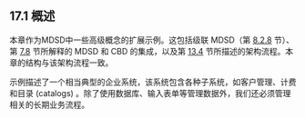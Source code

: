 ## 17.1 概述
本章作为MDSD中一些高级概念的扩展示例。这包括级联 MDSD（第 [8.2.8](../ch8/2.md#828-级联模型驱动开发) 节）、第 [7.8](../ch7/8.md) 节所解释的 MDSD 和 CBD 的集成，以及第 [13.4](../ch13/4.md) 节所描述的架构流程。本章的结构与该架构流程一致。

示例描述了一个相当典型的企业系统，该系统包含各种子系统，如客户管理、计费和目录 (catalogs) 。除了使用数据库、输入表单等管理数据外，我们还必须管理相关的长期业务流程。
